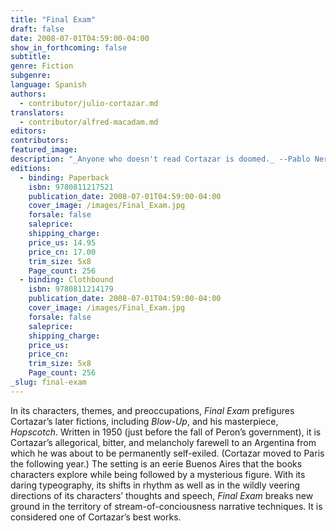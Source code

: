 ```yaml
---
title: "Final Exam"
draft: false
date: 2008-07-01T04:59:00-04:00
show_in_forthcoming: false
subtitle:
genre: Fiction
subgenre:
language: Spanish
authors:
  - contributor/julio-cortazar.md
translators:
  - contributor/alfred-macadam.md
editors:
contributors:
featured_image:
description: "_Anyone who doesn't read Cortazar is doomed._ --Pablo Neruda "
editions:
  - binding: Paperback
    isbn: 9780811217521
    publication_date: 2008-07-01T04:59:00-04:00
    cover_image: /images/Final_Exam.jpg
    forsale: false
    saleprice:
    shipping_charge:
    price_us: 14.95
    price_cn: 17.00
    trim_size: 5x8
    Page_count: 256
  - binding: Clothbound
    isbn: 9780811214179
    publication_date: 2008-07-01T04:59:00-04:00
    cover_image: /images/Final_Exam.jpg
    forsale: false
    saleprice:
    shipping_charge:
    price_us:
    price_cn:
    trim_size: 5x8
    Page_count: 256
_slug: final-exam
---
```


In its characters, themes, and preoccupations, _Final Exam_ prefigures Cortazar’s later fictions, including _Blow-Up_, and his masterpiece, _Hopscotch_. Written in 1950 (just before the fall of Peron’s government), it is Cortazar’s allegorical, bitter, and melancholy farewell to an Argentina from which he was about to be permanently self-exiled. (Cortazar moved to Paris the following year.) The setting is an eerie Buenos Aires that the books characters explore while being followed by a mysterious figure. With its daring typeography, its shifts in rhythm as well as in the wildly veering directions of its characters’ thoughts and speech, _Final Exam_ breaks new ground in the territory of stream-of-conciousness narrative techniques. It is considered one of Cortazar’s best works.


